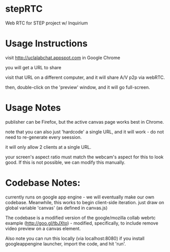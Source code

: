 stepRTC
=======

Web RTC for STEP project w/ Inquirium


Usage Instructions
==================

visit http://uclalabchat.appspot.com in Google Chrome

you will get a URL to share

visit that URL on a different computer, and it will share A/V p2p via webRTC. 

then, double-click on the 'preview' window, and it will go full-screen.


Usage Notes
===========

publisher can be Firefox, but the active canvas page works best in Chrome. 

note that you can also just 'hardcode' a single URL, and it will work - do not need to re-generate every seession. 

it will only allow 2 clients at a single URL. 

your screen's aspect ratio must match the webcam's aspect for this to look good. If this is not possible, we can modify this manually. 


Codebase Notes:
===============

currently runs on google app engine - we will eventually make our own codebase. Meanwhile, this works to begin client-side iteration. just draw on global variable 'canvas' (as defined in canvas.js)

The codebase is a modified version of the google/mozilla collab webrtc example (http://goo.gl/tbJXto) - modified, specifically, to include remove video preview on a canvas element.

Also note you can run this locally (via localhost:8080) if you install googleappengine launcher, import the code, and hit 'run'.